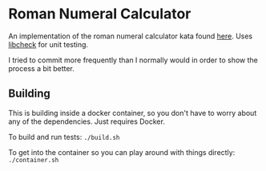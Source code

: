 Roman Numeral Calculator 
========================

An implementation of the roman numeral calculator kata found [here](http://codingdojo.org/cgi-bin/index.pl?KataRomanCalculator). Uses [libcheck](https://libcheck.github.io/check/) for unit testing.

I tried to commit more frequently than I normally would in order to show the process a bit better. 

## Building

This is building inside a docker container, so you don't have to worry about any of the dependencies. Just requires Docker.

To build and run tests: `./build.sh`

To get into the container so you can play around with things directly: `./container.sh`

